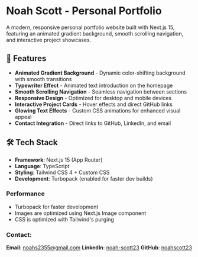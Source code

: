 # Noah Scott - Personal Portfolio
A modern, responsive personal portfolio website built with Next.js 15, featuring an animated gradient background, smooth scrolling navigation, and interactive project showcases.

## 🚀 Features
- **Animated Gradient Background** - Dynamic color-shifting background with smooth transitions
- **Typewriter Effect** - Animated text introduction on the homepage
- **Smooth Scrolling Navigation** - Seamless navigation between sections
- **Responsive Design** - Optimized for desktop and mobile devices
- **Interactive Project Cards** - Hover effects and direct GitHub links
- **Glowing Text Effects** - Custom CSS animations for enhanced visual appeal
- **Contact Integration** - Direct links to GitHub, LinkedIn, and email

## 🛠️ Tech Stack
- **Framework**: Next.js 15 (App Router)
- **Language**: TypeScript
- **Styling**: Tailwind CSS 4 + Custom CSS
- **Development**: Turbopack (enabled for faster dev builds)

### Performance
- Turbopack for faster development
- Images are optimized using Next.js Image component
- CSS is optimized with Tailwind's purging

### Contact:
**Email**: noahs2355@gmail.com
**LinkedIn**: [noah-scott23](https://www.linkedin.com/in/noah-scott23/)
**GitHub**: [noahscott23](https://github.com/noahscott23)
